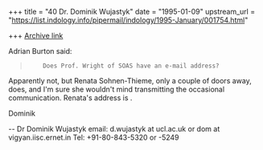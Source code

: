 +++
title = "40 Dr. Dominik Wujastyk"
date = "1995-01-09"
upstream_url = "https://list.indology.info/pipermail/indology/1995-January/001754.html"

+++
[Archive link](https://list.indology.info/pipermail/indology/1995-January/001754.html)

Adrian Burton said:

>         Does Prof. Wright of SOAS have an e-mail address?

Apparently not, but Renata Sohnen-Thieme, only a couple of doors away,
does, and I'm sure she wouldn't mind transmitting the occasional
communication.  Renata's address is <rs2 at soas.ac.uk>.

Dominik


--
Dr Dominik Wujastyk
email: d.wujastyk at ucl.ac.uk
or     dom at vigyan.iisc.ernet.in
Tel:   +91-80-843-5320
              or -5249





